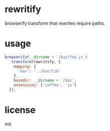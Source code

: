 # rewritify

browserify transform that rewrites require paths.

# usage

```js
browserify(__dirname + '/baz/foo.js')
  .transform(rewritify, {
    mapping: {
      'bar': '../bar/lib'
    },
    basedir: __dirname + '/baz',
    extensions: ['coffee', 'js']
  });
```

# license

mit
